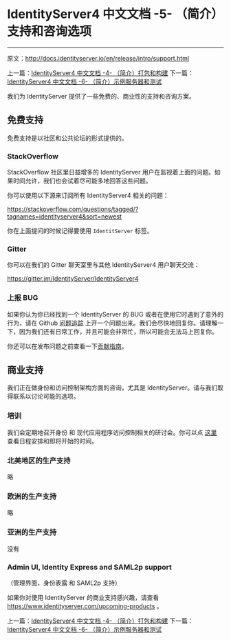 # IdentityServer4 中文文档 -5- （简介）支持和咨询选项
-------------------------------------------------

原文：http://docs.identityserver.io/en/release/intro/support.html

上一篇：[IdentityServer4 中文文档 -4- （简介）打包和构建](http://www.cnblogs.com/ideck/p/ids_intro_4.html)
下一篇：[IdentityServer4 中文文档 -6- （简介）示例服务器和测试](http://www.cnblogs.com/ideck/p/ids_intro_6.html)


我们为 IdentityServer 提供了一些免费的、商业性的支持和咨询方案。

## 免费支持

免费支持是以社区和公共论坛的形式提供的。

### StackOverflow

StackOverflow 社区里日益增多的 IdentityServer 用户在监视着上面的问题。如果时间允许，我们也会试着尽可能多地回答这些问题。

你可以使用以下源来订阅所有 IdentityServer4 相关的问题：

https://stackoverflow.com/questions/tagged/?tagnames=identityserver4&sort=newest

你在上面提问的时候记得要使用 `IdentitServer` 标签。

### Gitter

你可以在我们的 Gitter 聊天室里与其他 IdentityServer4 用户聊天交流：

https://gitter.im/IdentityServer/IdentityServer4

### 上报 BUG

如果你认为你已经找到一个 IdentityServer 的 BUG 或者在使用它时遇到了意外的行为，请在 Github [问题追踪](https://github.com/IdentityServer/IdentityServer4/issues) 上开一个问题出来。我们会尽快地回复你。请理解一下，因为我们还有日常工作，并且可能会非常忙，所以可能会无法马上回复你。

你还可以在发布问题之前查看一下[贡献指南](https://github.com/IdentityServer/IdentityServer4/blob/dev/CONTRIBUTING.md)。

## 商业支持

我们正在做身份和访问控制架构方面的咨询，尤其是 IdentityServer。请与我们取得联系以讨论可能的选项。

### 培训

我们会定期地召开身份 和 现代应用程序访问控制相关的研讨会。你可以点 [这里](https://identityserver.io/training) 查看日程安排和即将开始的时间。

### 北美地区的生产支持

略

### 欧洲的生产支持

略

### 亚洲的生产支持

没有

### Admin UI, Identity Express and SAML2p support

（管理界面，身份表露 和 SAML2p 支持）

如果你对使用 IdentityServer 的商业支持感兴趣，请查看 https://www.identityserver.com/upcoming-products 。


上一篇：[IdentityServer4 中文文档 -4- （简介）打包和构建](http://www.cnblogs.com/ideck/p/ids_intro_4.html)
下一篇：[IdentityServer4 中文文档 -6- （简介）示例服务器和测试](http://www.cnblogs.com/ideck/p/ids_intro_6.html)